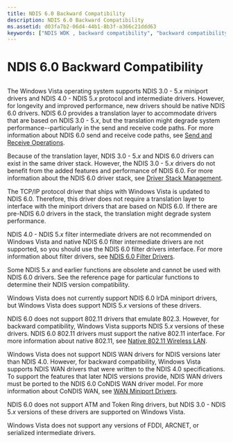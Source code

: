```yaml
---
title: NDIS 6.0 Backward Compatibility
description: NDIS 6.0 Backward Compatibility
ms.assetid: d03fa7b2-06d4-44b1-8b3f-a366c21ddd63
keywords: ["NDIS WDK , backward compatibility", "backward compatibility WDK networking", "compatibility WDK networking", "NDIS porting drivers WDK , backward compatibility", "porting drivers WDK networking , backward compatibility", "network driver porting WDK , backwar"]
---
```


# NDIS 6.0 Backward Compatibility


## <a href="" id="ddk-ndis-6-0-backward-compatibility-nd"></a>


The Windows Vista operating system supports NDIS 3.0 - 5.*x* miniport drivers and NDIS 4.0 - NDIS 5.*x* protocol and intermediate drivers. However, for longevity and improved performance, new drivers should be native NDIS 6.0 drivers. NDIS 6.0 provides a translation layer to accommodate drivers that are based on NDIS 3.0 - 5.*x*, but the translation might degrade system performance--particularly in the send and receive code paths. For more information about NDIS 6.0 send and receive code paths, see [Send and Receive Operations](send-and-receive-operations.md).

Because of the translation layer, NDIS 3.0 - 5.*x* and NDIS 6.0 drivers can exist in the same driver stack. However, the NDIS 3.0 - 5.*x* drivers do not benefit from the added features and performance of NDIS 6.0. For more information about the NDIS 6.0 driver stack, see [Driver Stack Management](driver-stack-management.md).

The TCP/IP protocol driver that ships with Windows Vista is updated to NDIS 6.0. Therefore, this driver does not require a translation layer to interface with the miniport drivers that are based on NDIS 6.0. If there are pre-NDIS 6.0 drivers in the stack, the translation might degrade system performance.

NDIS 4.0 - NDIS 5.*x* filter intermediate drivers are not recommended on Windows Vista and native NDIS 6.0 filter intermediate drivers are not supported, so you should use the NDIS 6.0 filter drivers interface. For more information about filter drivers, see [NDIS 6.0 Filter Drivers](ndis-filter-drivers.md).

Some NDIS 5.*x* and earlier functions are obsolete and cannot be used with NDIS 6.0 drivers. See the reference page for particular functions to determine their NDIS version compatibility.

Windows Vista does not currently support NDIS 6.0 IrDA miniport drivers, but Windows Vista does support NDIS 5.*x* versions of these drivers.

NDIS 6.0 does not support 802.11 drivers that emulate 802.3. However, for backward compatibility, Windows Vista supports NDIS 5.*x* versions of these drivers. NDIS 6.0 802.11 drivers must support the native 802.11 interface. For more information about native 802.11, see [Native 802.11 Wireless LAN](https://msdn.microsoft.com/library/windows/hardware/ff560689).

Windows Vista does not support NDIS WAN drivers for NDIS versions later than NDIS 4.0. However, for backward compatibility, Windows Vista supports NDIS WAN drivers that were written to the NDIS 4.0 specifications. To support the features that later NDIS versions provide, NDIS WAN drivers must be ported to the NDIS 6.0 CoNDIS WAN driver model. For more information about CoNDIS WAN, see [WAN Miniport Drivers](wan-miniport-drivers.md).

NDIS 6.0 does not support ATM and Token Ring drivers, but NDIS 3.0 - NDIS 5.*x* versions of these drivers are supported on Windows Vista.

Windows Vista does not support any versions of FDDI, ARCNET, or serialized intermediate drivers.

 

 





